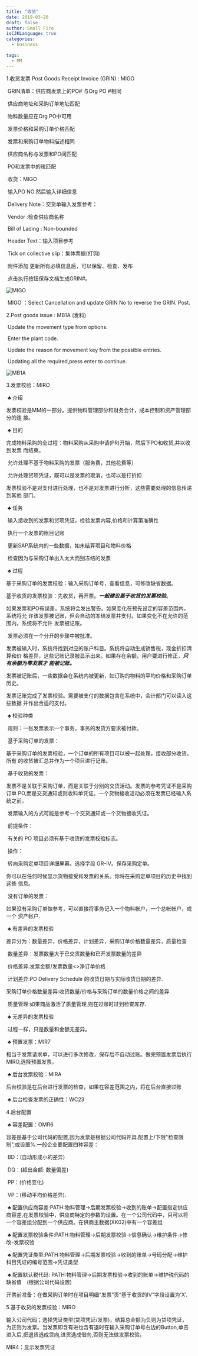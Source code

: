 ```yaml
---
title: "收货"
date: 2019-03-20
draft: false
author: Small Fire
isCJKLanguage: true
categories: 
  - business

tags: 
  - MM
---
```


1.收货发票 Post Goods Receipt Invoice (GRIN) : MIGO

​    GRIN清单：供应商发票上的PO# 与Org PO #相同   

​                        供应商地址和采购订单地址匹配

​                        物料数量应在Org PO中可用

​                        发票价格和采购订单价格匹配

​                        发票和采购订单物料描述相同

​                        供应商名称与发票和PO间匹配

​                        PO和发票中的税匹配

​    收货：MIGO

​            输入PO NO.然后输入详细信息

​            Delivery Note：交货单输入发票参考：

​            Vendor :检查供应商名称

​            Bill of Lading : Non-bounded

​            Header Text：输入项目参考

​            Tick on collective slip：集体票据(打钩)

​            附件添加          更新所有必填信息后，可以保留、检查、发布

​            点击执行按钮保存文档生成GRIN#。

![MIGO](/images/MMGR/MIGO.png)

​    MIGO ：Select Cancellation and update GRIN No to reverse the GRIN. Post.

2.Post goods issue : MB1A (发料)

​    Update the movement type from options.

​    Enter the plant code.

​    Update the reason for movement key from the possible entries.

​    Updating all the required,press enter to continue.

![MB1A](/images/MMGR/MB1A.png)

3.发票校验：MIRO

​    ♣ 介绍

​        发票校验是MM的一部分。提供物料管理部分和财务会计，成本控制和资产管理部分的连       接。

​    ♣ 目的

​        完成物料采购的全过程：物料采购从采购申请(PR)开始，然后下PO和收货,并以收到发票       而结束。

​        允许处理不基于物料采购的发票（服务费，其他花费等）

​        允许处理贷项凭证，既可以是发票的取消，也可以是打折扣

​        发票校验不是对支付进行处理，也不是对发票进行分析，这些需要处理的信息传递到其他       部门。

​     ♣ 任务

​        输入接收到的发票和贷项凭证，检验发票内容,价格和计算第准确性

​        执行一个发票的账目记账

​        更新SAP系统内的一些数据，如未结算项目和物料价格

​        检查因为与采购订单出入太大而别冻结的发票

​     ♣ 过程

​        基于采购订单的发票校验：输入采购订单号，查看信息，可修改缺省数据。

​        基于收货的发票校验：先收货，再开票。***一般建议基于收货的发票校验***。

​        如果发票和PO有误差，系统将会发出警告。如果变化在预先设定的容差范围内，系统将允     许该发票被记账，但会自动的冻结发票并支付。如果变化不在允许的范围内，系统将不允许      发票被记账。

​        发票必须在一个分开的步骤中被批准。

​        发票被输入时，系统将找到对应的账户科目。系统将自动生成销售税，现金折扣清算和价       格差异，这些记账记录被显示出来。如果存在余额，用户要进行修正，***只有余额为零发票才***        ***能被记账。***

​        发票被记账后，一些数据会在系统内被更新，如订购的物料的平均价格和采购订单历史。

​        发票记账完成了发票校验。需要被支付的数据包含在系统中，会计部门可以读入这些数据       并作出合适的支付。

​     ♣ 校验种类

​        规则：一张发票表示一个事务，事务的发货方要求被付款。

​        基于采购订单的发票：

​            基于采购订单的发票校验，一个订单的所有项目可以被一起处理，接收部分收货。所有          的收货被汇总并作为一个项目进行记账。

​        基于收货的发票：

​            发票不是关联于采购订单，而是关联于分别的交货活动。发票的参考凭证不是采购订单           PO,而是交货通知或则收料单凭证。一个货物接收活动必须在发票已经输入系统之前。

​         发票输入的方式可能是参考一个交货通知或一个货物接收凭证。

​         前提条件：

​             有关的 PO 项目必须有基于收货的发票校验标志。

​         操作：

​             转向采购定单项目详细屏幕。选择字段  GR-IV。保存采购定单。

​             你可以在任何时候显示货物接受和发票的关系。你将在采购定单项目的历史中找到这些         信息。 

​        没有订单的发票：

​            如果没有采购订单做参考，可以直接将事务记入一个物料帐户，一个总帐帐户，或一个           资产帐户.

​    ♣ 有差异的发票校验

​        差异分为：数量差异，价格差异，计划差异，采购订单价格数量差异，质量检查

​        数量差异：发票数量大于已交货数量和已开发票数量的差异

​        价格差异:发票金额/发票数量<>净订单价格

​        计划差异:PO Delivery Schedule 的收货日期与实际收货日期的差异.

​        采购订单价格数量差异:收货数量/价格与采购订单的数量价格之间的差异.

​        质量管理:如果商品激活了质量管理,则在过账时过到检查库存.

​    ♣ 无差异的发票校验

​        过程一样，只是数量和金额无差异。

​    ♣ 预置发票：MIR7

​        相当于发票请求单，可以进行多次修改，保存后不自动过账。做完预置发票后执行MIRO,选择预置发票。

​    ♣ 后台发票校验：MIRA

​        后台校验是在后台进行发票的检查，如果在容差范围之内，将在后台直接过账

​    ♣ 后台检查发票的正确性：WC23

4.后台配置

​    ♣ 容差配置：OMR6

​        容差是基于公司代码的配置,因为发票是根据公司代码开具.配置上/下限"检查限制",或设置%.一般企业要配置四种容差：

​            BD：(自动形成小的差异)

​            DQ：(超出金额: 数量偏差)

​            PP：(价格变化)

​            VP：(移动平均价格差异).

​    ♣ 配置供应商容差:PATH:物料管理->后期发票校验->收到的账单->配置指定供应商容差,在发票校验中，供应商特定的参数的设置。在一个公司代码中，只可以将一个容差组分配到一个供应商。在供商主数据(XK02)中有一个容差组

​    ♣ 配置发票校验条件:PATH:物料管理->后期发票校验->信息确认->维护条件->修改-发票校验

​    ♣ 配置凭证类型:PATH:物料管理->后期发票校验->收到的账单->号码分配->维护科目凭证的编号范围->凭证类型

​    ♣ 配置默认税代码: PATH:物料管理->后期发票校验->收到的账单->维护税代码的缺省值　(根据公司代码设置)

​    开票前准备：在做采购订单时在项目明细“发票”页“基于收货的IV”字段设置为‘X’.

5.基于收货的发票校验：MIRO

​    输入公司代码；选择凭证类型(贷项凭证/发票)，结算总金额为负则为贷项凭证，为正则为发票。当发票即含有进也含有退时在输入采购订单号右边的Button,单击进入后,把退货选成贷向,进货选成借向,否则无法做发票校验。

   MIR4：显示发票凭证